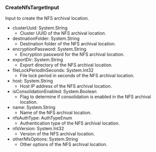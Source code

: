 ### CreateNfsTargetInput
Input to create the NFS archival location.

- clusterUuid: System.String
  - Cluster UUID of the NFS archival location.
- destinationFolder: System.String
  - Destination folder of the NFS archival location.
- encryptionPassword: System.String
  - Encryption password for the NFS archival location.
- exportDir: System.String
  - Export directory of the NFS archival location.
- fileLockPeriodInSeconds: System.Int32
  - File lock period in seconds of the NFS archival location.
- host: System.String
  - Host IP address of the NFS archival location.
- isConsolidationEnabled: System.Boolean
  - Flag to determine if consolidation is enabled in the NFS archival location.
- name: System.String
  - Name of the NFS archival location.
- nfsAuthType: AuthTypeEnum
  - Authentication type of the NFS archival location.
- nfsVersion: System.Int32
  - Version of the NFS archival location.
- otherNfsOptions: System.String
  - Other options of the NFS archival location.
